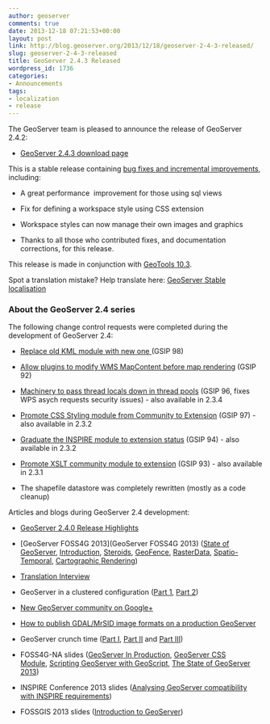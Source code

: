 ```yaml
---
author: geoserver
comments: true
date: 2013-12-18 07:21:53+00:00
layout: post
link: http://blog.geoserver.org/2013/12/18/geoserver-2-4-3-released/
slug: geoserver-2-4-3-released
title: GeoServer 2.4.3 Released
wordpress_id: 1736
categories:
- Announcements
tags:
- localization
- release
---
```


The GeoServer team is pleased to announce the release of GeoServer 2.4.2:



	
  * [GeoServer 2.4.3 download page](http://geoserver.org/display/GEOS/GeoServer+2.4.3)


This is a stable release containing [bug fixes and incremental improvements](http://jira.codehaus.org/secure/ReleaseNote.jspa?projectId=10311&version=19728), including:



	
  * A great performance  improvement for those using sql views

	
  * Fix for defining a workspace style using CSS extension

	
  * Workspace styles can now manage their own images and graphics

	
  * Thanks to all those who contributed fixes, and documentation corrections, for this release.


This release is made in conjunction with [GeoTools 10.3](http://geotoolsnews.blogspot.com.au/2013/12/geotools-103-released.html).

Spot a translation mistake? Help translate here: [GeoServer Stable localisation](https://www.transifex.com/projects/p/geoserver_stable/)


### About the GeoServer 2.4 series


The following change control requests were completed during the development of GeoServer 2.4:



	
  * [Replace old KML module with new one ](http://geoserver.org/display/GEOS/GSIP+98+-+replace+old+KML+module+with+new+one)(GSIP 98)

	
  * [Allow plugins to modify WMS MapContent before map rendering](http://geoserver.org/display/GEOS/GSIP+92+-+Allow+plugins+to+modify+WMS+MapContent+before+map+rendering) (GSIP 92)

	
  * [Machinery to pass thread locals down in thread pools](http://geoserver.org/display/GEOS/GSIP+96+-+Machinery+to+pass+thread+locals+down+in+thread+pools) (GSIP 96, fixes WPS asych requests security issues) - also available in 2.3.4

	
  * [Promote CSS Styling module from Community to Extension](http://geoserver.org/display/GEOS/GSIP+97+-+Promote+CSS+Styling+module+from+Community+to+Extension) (GSIP 97) - also available in 2.3.2

	
  * [Graduate the INSPIRE module to extension status](http://geoserver.org/display/GEOS/GSIP+94+-+Graduate+the+INSPIRE+module+to+extension+status) (GSIP 94) - also available in 2.3.2

	
  * [Promote XSLT community module to extension](http://geoserver.org/display/GEOS/GSIP+93+promote+XSLT+community+module+to+extension) (GSIP 93) - also available in 2.3.1

	
  * The shapefile datastore was completely rewritten (mostly as a code cleanup)


Articles and blogs during GeoServer 2.4 development:

	
  * [GeoServer 2.4.0 Release Highlights](http://blog.geoserver.org/2013/10/02/geoserver-2-4-0-release-highlights/)

	
  * [GeoServer FOSS4G 2013](GeoServer FOSS4G 2013) ([State of GeoServer](http://www.slideshare.net/jgarnett/state-of-geo-server-foss4g-2013-26387643), [Introduction](http://www.slideshare.net/geosolutions/geoserver-an-introduction-for-beginners), [Steroids](https://www.slideshare.net/geosolutions/gs-steroids-sgiannecfoss4g20130103), [GeoFence](https://www.slideshare.net/geosolutions/advanced-geoserver-security-with-geofence), [RasterData](https://www.slideshare.net/geosolutions/raster-data-in-geoserver-and-geotools-achievements-issues-and-future-developments-27175325), [Spatio-Temporal](https://www.slideshare.net/geosolutions/geoserver-for-spatiotemporal-data-handling-with-examples-for-metoc-and-remote-sensing), [Cartographic Rendering](https://www.slideshare.net/geosolutions/advanced-cartographic-map-rendering-in-geoserver-27175092))

	
  * [Translation Interview](http://blog.geoserver.org/2013/09/03/geoserver-translation-interview/)

	
  * GeoServer in a clustered configuration ([Part 1](http://blog.opengeo.org/2013/04/18/geoserver-in-a-clustered-configuration-part-1/), [Part 2](http://blog.opengeo.org/2013/04/30/geoserver-in-a-clustered-configuration-part-2/))

	
  * [New GeoServer community on Google+](http://blog.geoserver.org/2013/05/13/new-geoserver-community-on-google/)

	
  * [How to publish GDAL/MrSID image formats on a production GeoServer](http://blog.opengeo.org/2013/03/13/how-to-publish-gdalmrsid-image-formats-on-a-production-geoserver-on-windows/)

	
  * GeoServer crunch time ([Part I](http://www.lisasoft.com/blog/geoserver-crunch-time), [Part II](http://www.lisasoft.com/blog/geoserver-crunch-time-ii) and [Part III](http://www.lisasoft.com/blog/geoserver-crunch-time-iii))

	
  * FOSS4G-NA slides ([GeoServer In Production](http://blog.opengeo.org/wp-content/uploads/2013/05/GeoServerProduction.pdf), [GeoServer CSS Module](http://blog.opengeo.org/wp-content/uploads/2013/05/foss4gna2013-geoserver-css.pdf), [Scripting GeoServer with GeoScript](http://blog.opengeo.org/wp-content/uploads/2013/05/Scripting-GeoServer-with-GeoScript.pdf), [The State of GeoServer 2013](http://blog.opengeo.org/wp-content/uploads/2013/05/State-of-GeoServer-2013.pdf))

	
  * INSPIRE Conference 2013 slides ([Analysing GeoServer compatibility with INSPIRE requirements](http://www.slideshare.net/geosolutions/fossgis2013-2013geoserveraime?from_search=2))

	
  * FOSSGIS 2013 slides ([Introduction to GeoServer](http://www.slideshare.net/geosolutions/fossgis2013-2013geoserveraime))



